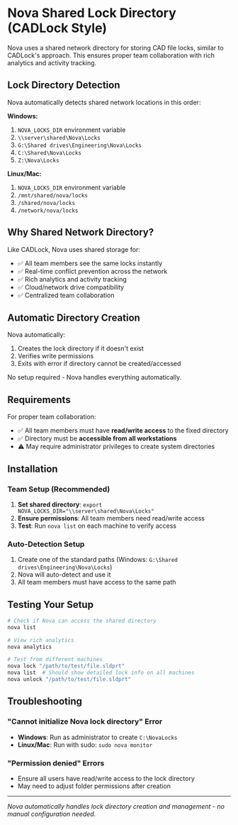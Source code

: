 # Nova Shared Lock Directory (CADLock Style)

Nova uses a shared network directory for storing CAD file locks, similar to CADLock's approach. This ensures proper team collaboration with rich analytics and activity tracking.

## Lock Directory Detection

Nova automatically detects shared network locations in this order:

**Windows:**
1. `NOVA_LOCKS_DIR` environment variable
2. `\\server\shared\Nova\Locks`
3. `G:\Shared drives\Engineering\Nova\Locks`
4. `C:\Shared\Nova\Locks`
5. `Z:\Nova\Locks`

**Linux/Mac:**
1. `NOVA_LOCKS_DIR` environment variable
2. `/mnt/shared/nova/locks`
3. `/shared/nova/locks`
4. `/network/nova/locks`

## Why Shared Network Directory?

Like CADLock, Nova uses shared storage for:
- ✅ All team members see the same locks instantly
- ✅ Real-time conflict prevention across the network
- ✅ Rich analytics and activity tracking
- ✅ Cloud/network drive compatibility
- ✅ Centralized team collaboration

## Automatic Directory Creation

Nova automatically:
1. Creates the lock directory if it doesn't exist
2. Verifies write permissions
3. Exits with error if directory cannot be created/accessed

No setup required - Nova handles everything automatically.

## Requirements

For proper team collaboration:
- ✅ All team members must have **read/write access** to the fixed directory
- ✅ Directory must be **accessible from all workstations**
- ⚠️  May require administrator privileges to create system directories

## Installation

### Team Setup (Recommended)
1. **Set shared directory**: `export NOVA_LOCKS_DIR="\\server\shared\Nova\Locks"`
2. **Ensure permissions**: All team members need read/write access
3. **Test**: Run `nova list` on each machine to verify access

### Auto-Detection Setup
1. Create one of the standard paths (Windows: `G:\Shared drives\Engineering\Nova\Locks`)
2. Nova will auto-detect and use it
3. All team members must have access to the same path

## Testing Your Setup

```bash
# Check if Nova can access the shared directory
nova list

# View rich analytics
nova analytics

# Test from different machines
nova lock "/path/to/test/file.sldprt"
nova list  # Should show detailed lock info on all machines
nova unlock "/path/to/test/file.sldprt"
```

## Troubleshooting

### "Cannot initialize Nova lock directory" Error
- **Windows**: Run as administrator to create `C:\NovaLocks`
- **Linux/Mac**: Run with sudo: `sudo nova monitor`

### "Permission denied" Errors
- Ensure all users have read/write access to the lock directory
- May need to adjust folder permissions after creation

---

*Nova automatically handles lock directory creation and management - no manual configuration needed.*